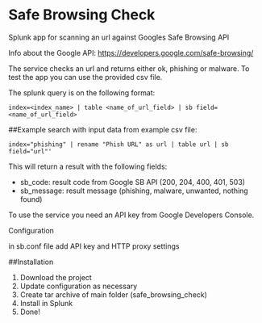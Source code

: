 # Safe Browsing Check
Splunk app for scanning an url against Googles Safe Browsing API

Info about the Google API: https://developers.google.com/safe-browsing/

The service checks an url and returns either ok, phishing or malware. To test the app you can use the provided csv file.

The splunk query is on the following format:
```
index=<index_name> | table <name_of_url_field> | sb field=<name_of_url_field>
```
##Example search with input data from example csv file:
```
index="phishing" | rename "Phish URL" as url | table url | sb field="url"'
```
This will return a result with the following fields:
- sb_code: result code from Google SB API (200, 204, 400, 401, 503)
- sb_message: result message (phishing, malware, unwanted, nothing found)

To use the service you need an API key from Google Developers Console.

Configuration

in sb.conf file add API key and HTTP proxy settings

##Installation
1. Download the project
2. Update configuration as necessary
3. Create tar archive of main folder (safe_browsing_check)
4. Install in Splunk
5. Done!
